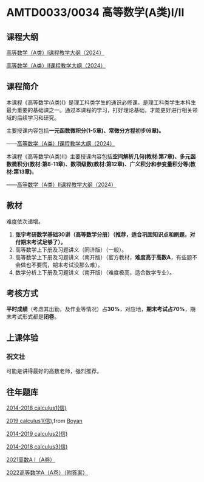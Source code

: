 
# AMTD0033/0034 高等数学(A类)I/II

## 课程大纲

[高等数学（A类）I课程教学大纲（2024）](https://nku-wiki.feishu.cn/docx/ZzTFd0kdfohyaDxYiW8cpwUZnPe)

[高等数学（A类）II课程教学大纲（2024）](https://nku-wiki.feishu.cn/docx/PFOidlJ4YoRTBLxlcCLc1JOgn6e)

## 课程简介

本课程《高等数学(A类)I》是理工科类学生的通识必修课，是理工科类学生本科生最为重要的基础课之一。通过本课程的学习，打好理论基础，才能更好进行相关领域的后续学习和研究。

主要授课内容包括**一元函数微积分(1-5章)、常微分方程初步(6章)。**

——[高等数学（A类）I课程教学大纲（2024）](https://nku-wiki.feishu.cn/docx/ZzTFd0kdfohyaDxYiW8cpwUZnPe)

本课程《高等数学(A类)II》主要授课内容包括**空间解析几何(教材:第7章)、多元函数微积分(教材:第8-11章)、数项级数(教材:第12章)、广义积分和参变量积分等(教材:第13章)**。

——[高等数学（A类）II课程教学大纲（2024）](https://nku-wiki.feishu.cn/docx/PFOidlJ4YoRTBLxlcCLc1JOgn6e)

## 教材

难度依次递增。

1. **张宇考研数学基础30讲（高等数学分册）（推荐，适合巩固知识点和刷题，对付期末考试足够了）。**
2. 高等数学上下册及习题讲义（同济版）（一般）。
3. 高等数学上下册及习题讲义（南开版）（官方教材，**难度高于高数A**，有些题不会做也不要慌，期末考试没那么难）。
4. 数学分析上下册及习题讲义（南开版）（难度极高，适合数学专业）。

## 考核方式

**平时成绩**（考虑其出勤，及作业等情况）占**30%**，对应地，**期末考试占70%**，期末考试形式都是**闭卷**。

## 上课体验

### 祝文壮

可能是讲得最好的高数老师，强烈推荐。

## 往年题库

[2014-2018 calculus1(信)](https://github.com/Emanual20/NKUCS.ICU/tree/main/resources/grade-1/AMTD0013/)

[2019 calculus1(信)](https://github.com/Emanual20/NKUCS.ICU/tree/main/resources/grade-1/AMTD0013/),from [Boyan](https://github.com/NKUSunBoyan)

[2014-2019 calculus2(信)](https://github.com/Emanual20/NKUCS.ICU/tree/main/resources/grade-1/AMTD0012/)

[2014-2018 calculus3(信)](https://github.com/Emanual20/NKUCS.ICU/tree/main/resources/grade-1/AMTD0011/)

[2021高数A I（A卷）](https://github.com/NKUCS-ICU/NKUCS.ICU/files/13966995/A.2021.A.I._2.pdf)

[2022高等数学A（A卷）（附答案）](https://github.com/NKUCS-ICU/NKUCS.ICU/files/13966967/A.2022.A.docx)
